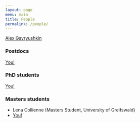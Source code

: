 ```yaml
---
layout: page
menu: main
title: People
permalink: /people/
---
```


[Alex Gavryushkin](http://alex.gavruskin.com)

### Postdocs

[You!](/opportunities/)

### PhD students

[You!](/opportunities/)

### Masters students

- Lena Collienne (Masters Student, University of Greifswald)
- [You!](/opportunities/)
